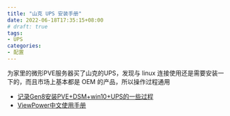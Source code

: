 ```yaml
---
title: "山克 UPS 安装手册"
date: 2022-06-18T17:35:15+08:00
# draft: true
tags:
- UPS
categories:
- 配置
---
```


为家里的微形PVE服务器买了山克的UPS，发现与 linux 连接使用还是需要安装一下的，而且市场上基本都是 OEM 的产品，所以操作过程通用

- [记录Gen8安装PVE+DSM+win10+UPS的一些过程](https://post.smzdm.com/p/a78e79ll/)
- [ViewPower中文使用手册](https://www.yuque.com/ladis/gfg4p3/vdscue)